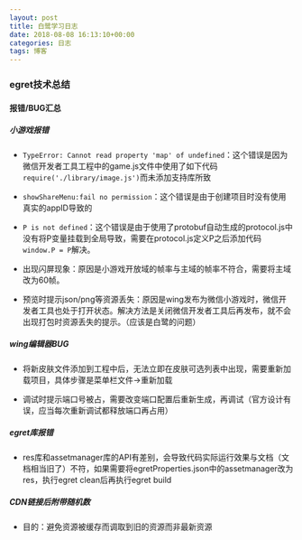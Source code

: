 ```yaml
---
layout: post
title: 白鹭学习日志
date: 2018-08-08 16:13:10+00:00
categories: 日志
tags: 博客
---
```


### egret技术总结
#### 报错/BUG汇总

##### 小游戏报错
- `TypeError: Cannot read property 'map' of undefined`：这个错误是因为微信开发者工具工程中的game.js文件中使用了如下代码`require('./library/image.js')`而未添加支持库所致

- `showShareMenu:fail no permission`：这个错误是由于创建项目时没有使用真实的appID导致的

- `P is not defined`：这个错误是由于使用了protobuf自动生成的protocol.js中没有将P变量挂载到全局导致，需要在protocol.js定义P之后添加代码`window.P = P`解决。

- 出现闪屏现象：原因是小游戏开放域的帧率与主域的帧率不符合，需要将主域改为60帧。

- 预览时提示json/png等资源丢失：原因是wing发布为微信小游戏时，微信开发者工具也处于打开状态。解决方法是关闭微信开发者工具后再发布，就不会出现打包时资源丢失的提示。（应该是白鹭的问题）

##### wing编辑器BUG
- 将新皮肤文件添加到工程中后，无法立即在皮肤可选列表中出现，需要重新加载项目，具体步骤是菜单栏文件->重新加载

- 调试时提示端口号被占，需要改变端口配置后重新生成，再调试（官方设计有误，应当每次重新调试都释放端口再占用）

##### egret库报错
- res库和assetmanager库的API有差别，会导致代码实际运行效果与文档（文档相当旧了）不符，如果需要将egretProperties.json中的assetmanager改为res，执行egret clean后再执行egret build

##### CDN链接后附带随机数
- 目的：避免资源被缓存而调取到旧的资源而非最新资源
